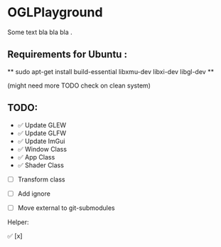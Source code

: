 # OGLPlayground

Some text bla bla bla .


## Requirements for Ubuntu :

** sudo apt-get install build-essential libxmu-dev libxi-dev libgl-dev **

(might need more TODO check on clean system)


## TODO:
- ✅ Update GLEW 
- ✅ Update GLFW
- ✅ Update ImGui
- ✅ Window Class
- ✅ App Class
- ✅ Shader Class
- [ ] Transform class
- [ ] Add ignore
- [ ] Move external to git-submodules




Helper: 

✅
[x]